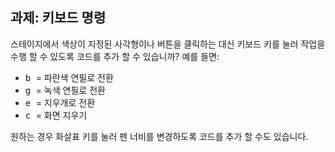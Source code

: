 ## 과제: 키보드 명령

스테이지에서 색상이 지정된 사각형이나 버튼을 클릭하는 대신 키보드 키를 눌러 작업을 수행 할 수 있도록 코드를 추가 할 수 있습니까? 예를 들면:

+ <kbd> b </kbd> = 파란색 연필로 전환
+ <kbd> g </kbd> = 녹색 연필로 전환
+ <kbd> e </kbd> = 지우개로 전환
+ <kbd> c </kbd> = 화면 지우기

원하는 경우 화살표 키를 눌러 펜 너비를 변경하도록 코드를 추가 할 수도 있습니다.